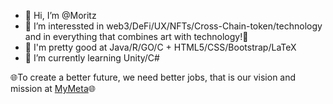 - 👋 Hi, I’m @Moritz
- 👀 I’m interessted in web3/DeFi/UX/NFTs/Cross-Chain-token/technology and in everything that combines art with technology!🎵
- 🍄 I'm pretty good at Java/R/GO/C + HTML5/CSS/Bootstrap/LaTeX
- 🌱 I’m currently learning Unity/C#

🌐To create a better future, we need better jobs, that is our vision and mission at [MyMeta](https://MyMeta.Studio)🌐

<!---
MoritzPries/MoritzPries is a ✨ special ✨ repository because its `README.md` (this file) appears on your GitHub profile.
You can click the Preview link to take a look at your changes.
--->

